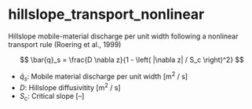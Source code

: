 # hillslope_transport_nonlinear
Hillslope mobile-material discharge per unit width following a nonlinear transport rule (Roering et al., 1999)

$$ \bar{q}_s = \frac{D \nabla z}{1 - \left( |\nabla z| / S_c \right)^2} $$

* $\bar{q}_s$: Mobile material discharge per unit width [m<sup>2</sup> / s]
* $D$: Hillslope diffusivitity [m<sup>2</sup> / s]
* $S_c$: Critical slope [&ndash;]
